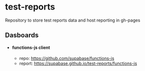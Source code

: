 # test-reports

Repository to store test reports data and host reporting in gh-pages

## Dasboards

- #### functions-js client 
  - repo: https://github.com/supabase/functions-js
  - report: https://supabase.github.io/test-reports/functions-js
